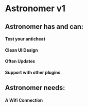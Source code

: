 # Astronomer v1
## Astronomer has and can:
#### Test your anticheat
#### Clean UI Design
#### Often Updates
#### Support with other plugins

## Astronomer needs:
#### A Wifi Connection
